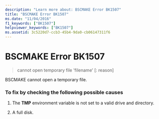 ```yaml
---
description: "Learn more about: BSCMAKE Error BK1507"
title: "BSCMAKE Error BK1507"
ms.date: "11/04/2016"
f1_keywords: ["BK1507"]
helpviewer_keywords: ["BK1507"]
ms.assetid: 3c5220d7-ccb3-45b4-9da0-cb06147311f6
---
```

# BSCMAKE Error BK1507

> cannot open temporary file 'filename' [: reason]

BSCMAKE cannot open a temporary file.

### To fix by checking the following possible causes

1. The **TMP** environment variable is not set to a valid drive and directory.

1. A full disk.

